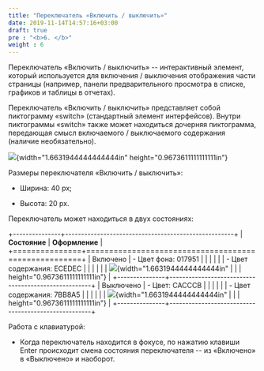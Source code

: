 ```yaml
---
title: "Переключатель «Включить / выключить»"
date: 2019-11-14T14:57:16+03:00
draft: true
pre : "<b>6. </b>"
weight : 6
---
```


Переключатель «Включить / выключить» -- интерактивный элемент, который
используется для включения / выключения отображения части страницы
(например, панели предварительного просмотра в списке, графиков и
таблицы в отчетах).

Переключатель «Включить / выключить» представляет собой пиктограмму
«switch» (стандартный элемент интерфейсов). Внутри пиктограммы «switch»
также может находиться дочерняя пиктограмма, передающая смысл
включаемого / выключаемого содержания (наличие необязательно).

![](media/image13.png){width="1.6631944444444444in"
height="0.9673611111111111in"}

Размеры переключателя «Включить / выключить»:

-   Ширина: 40 px;

-   Высота: 20 px.

Переключатель может находиться в двух состояниях:

+---------------+-----------------------------------------------------+
| **Состояние** | **Оформление**                                      |
+===============+=====================================================+
| Включено      | -   Цвет фона: 017951                               |
|               |                                                     |
|               | -   Цвет содержания: ECEDEC                         |
|               |                                                     |
|               | ![](media/image13.png){width="1.6631944444444444in" |
|               | height="0.9673611111111111in"}                      |
+---------------+-----------------------------------------------------+
| Выключено     | -   Цвет: CACCCB                                    |
|               |                                                     |
|               | -   Цвет содержания: 7BB8A5                         |
|               |                                                     |
|               | ![](media/image14.png){width="1.6631944444444444in" |
|               | height="0.9673611111111111in"}                      |
+---------------+-----------------------------------------------------+

Работа с клавиатурой:

-   Когда переключатель находится в фокусе, по нажатию клавиши Enter
    происходит смена состояния переключателя -- из «Включено» в
    «Выключено» и наоборот.